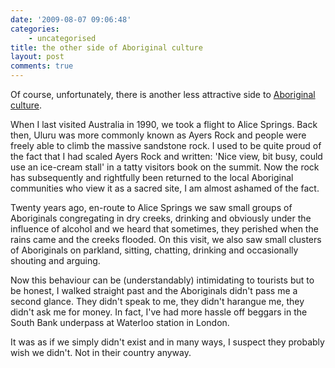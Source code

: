 ```yaml
---
date: '2009-08-07 09:06:48'
categories:
    - uncategorised
title: the other side of Aboriginal culture
layout: post
comments: true
---
```

Of course, unfortunately, there is another less attractive side to
[Aboriginal
culture](http://www.nbrightside.com/blog/2009/08/07/aboriginal-culture).

When I last visited Australia in 1990, we took a flight to Alice
Springs. Back then, Uluru was more commonly known as Ayers Rock and
people were freely able to climb the massive sandstone rock. I used to
be quite proud of the fact that I had scaled Ayers Rock and written:
'Nice view, bit busy, could use an ice-cream stall' in a tatty visitors
book on the summit. Now the rock has subsequently and rightfully been
returned to the local Aboriginal communities who view it as a sacred
site, I am almost ashamed of the fact.

Twenty years ago, en-route to Alice Springs we saw small groups of
Aboriginals congregating in dry creeks, drinking and obviously under the
influence of alcohol and we heard that sometimes, they perished when the
rains came and the creeks flooded. On this visit, we also saw small
clusters of Aboriginals on parkland, sitting, chatting, drinking and
occasionally shouting and arguing.

Now this behaviour can be (understandably) intimidating to tourists but
to be honest, I walked straight past and the Aboriginals didn't pass me
a second glance. They didn't speak to me, they didn't harangue me, they
didn't ask me for money. In fact, I've had more hassle off beggars in
the South Bank underpass at Waterloo station in London.

It was as if we simply didn't exist and in many ways, I suspect they
probably wish we didn't. Not in their country anyway.
